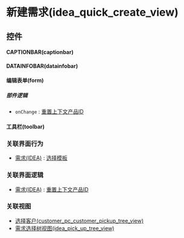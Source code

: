 # 新建需求(idea_quick_create_view)  <!-- {docsify-ignore-all} -->



## 控件
#### CAPTIONBAR(captionbar)
#### DATAINFOBAR(datainfobar)
#### 编辑表单(form)

##### 部件逻辑
* `onChange` : [重置上下文产品ID](module/ProdMgmt/idea/uilogic/reset_product_id)
#### 工具栏(toolbar)


### 关联界面行为
  * [需求(IDEA)](module/ProdMgmt/idea) : [选择模板](module/ProdMgmt/idea#界面行为)

### 关联界面逻辑
  * [需求(IDEA)](module/ProdMgmt/idea) : [重置上下文产品ID](module/ProdMgmt/idea/uilogic/reset_product_id)

### 关联视图
  * [选择客户(customer_pc_customer_pickup_tree_view)](app/view/customer_pc_customer_pickup_tree_view)
  * [需求选择树视图(idea_pick_up_tree_view)](app/view/idea_pick_up_tree_view)

<script>
 const { createApp } = Vue
  createApp({
    data() {
      return {

      }
    }
  }).use(ElementPlus).mount('#app')
</script>